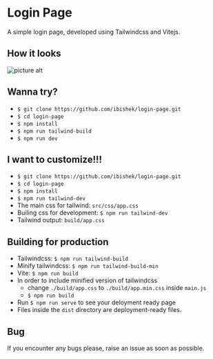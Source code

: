 # Login Page
A simple login page, developed using Tailwindcss and Vitejs.

## How it looks
![picture alt](https://repository-images.githubusercontent.com/433316155/89ff4c11-283a-41a4-aa7e-f55ae5012873 "Login Page by iBishek")

## Wanna try?
* `$ git clone https://github.com/ibishek/login-page.git`
* `$ cd login-page`
* `$ npm install`
* `$ npm run tailwind-build`
* `$ npm run dev`

## I want to customize!!!
* `$ git clone https://github.com/ibishek/login-page.git`
* `$ cd login-page`
* `$ npm install`
* `$ npm run tailwind-dev`
* The main css for tailwind: `src/css/app.css`
* Builing css for development: `$ npm run tailwind-dev`
* Tailwind output: `build/app.css`

## Building for production
* Tailwindcss: `$ npm run tailwind-build`
* Minify tailwindcss: `$ npm run tailwind-build-min`
* Vite: `$ npm run build`
* In order to include minified version of tailwindcss
  - change `./build/app.css` to `./build/app.min.css` inside `main.js`
  - `$ npm run build`
* Run `$ npm run serve` to see your deloyment ready page
* Files inside the `dist` directory are deployment-ready files.

## Bug 
If you encounter any bugs please, raise an issue as soon as possible.
